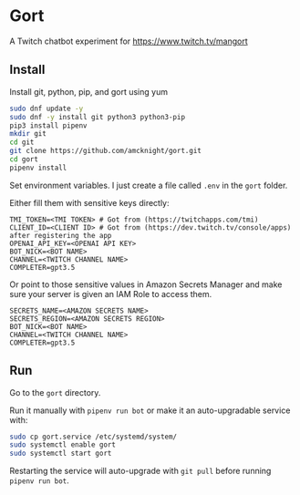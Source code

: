 # Gort

A Twitch chatbot experiment for https://www.twitch.tv/mangort

## Install

Install git, python, pip, and gort using yum
```bash
sudo dnf update -y
sudo dnf -y install git python3 python3-pip
pip3 install pipenv
mkdir git
cd git
git clone https://github.com/amcknight/gort.git
cd gort
pipenv install
```

Set environment variables. I just create a file called `.env` in the `gort` folder.

Either fill them with sensitive keys directly:
```env
TMI_TOKEN=<TMI TOKEN> # Got from (https://twitchapps.com/tmi)
CLIENT_ID=<CLIENT ID> # Got from (https://dev.twitch.tv/console/apps) after registering the app
OPENAI_API_KEY=<OPENAI API KEY>
BOT_NICK=<BOT NAME>
CHANNEL=<TWITCH CHANNEL NAME>
COMPLETER=gpt3.5
```
Or point to those sensitive values in Amazon Secrets Manager and make sure your server is given an IAM Role to access them.
```env
SECRETS_NAME=<AMAZON SECRETS NAME>
SECRETS_REGION=<AMAZON SECRETS REGION>
BOT_NICK=<BOT NAME>
CHANNEL=<TWITCH CHANNEL NAME>
COMPLETER=gpt3.5
```

## Run

Go to the `gort` directory.

Run it manually with `pipenv run bot` or make it an auto-upgradable service with:
```bash
sudo cp gort.service /etc/systemd/system/
sudo systemctl enable gort
sudo systemctl start gort
```

Restarting the service will auto-upgrade with `git pull` before running `pipenv run bot`.
